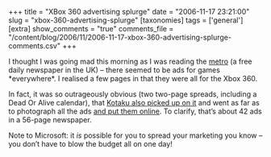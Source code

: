 +++
title = "XBox 360 advertising splurge"
date = "2006-11-17 23:21:00"
slug = "xbox-360-advertising-splurge"
[taxonomies]
tags = ['general']
[extra]
show_comments = "true"
comments_file = "/content/blog/2006/11/2006-11-17-xbox-360-advertising-splurge-comments.csv"
+++

I thought I was going mad this morning as I was reading the [metro](http://www.metro.co.uk/) (a free daily newspaper in the UK) – there seemed to be ads for games \*everywhere\*. I realised a few pages in that they were all for the Xbox 360.

In fact, it was so outrageously obvious (two two-page spreads, including a Dead Or Alive calendar), that [Kotaku also picked up on it](http://www.kotaku.com/gaming/microsoft/microsoft-goes-ad-crazy-in-the-uk-215514.php) and went as far as to photograph all the ads [and put them online](http://www.kotaku.com/photogallery/xboxmetroadsuk). To clarify, that’s about 42 ads in a 56-page newspaper.

Note to Microsoft: it *is* possible for you to spread your marketing you know – you don’t have to blow the budget all on one day!
